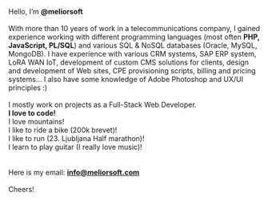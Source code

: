Hello, I’m <b>@meliorsoft</b>
<br />
<br />With more than 10 years of work in a telecommunications company, I gained experience working with different programming languages (most often <b>PHP, JavaScript, PL/SQL</b>) and various SQL & NoSQL databases (Oracle, MySQL, MongoDB). I have experience with various CRM systems, SAP ERP system, LoRA WAN IoT, development of custom CMS solutions for clients, design and development of Web sites, CPE provisioning scripts, billing and pricing systems...
I also have some knowledge of Adobe Photoshop and UX/UI principles :)
<br />
<br />I mostly work on projects as a Full-Stack Web Developer.
<br />
<b>I love to code!</b><br />
I love mountains!<br />
I like to ride a bike (200k brevet)!<br />
I like to run (23. Ljubljana Half marathon)!<br />
I learn to play guitar (I really love music)! <br />
<br />
<br />Here is my email: <b>info@meliorsoft.com</b>
<br />
<br />Cheers!
